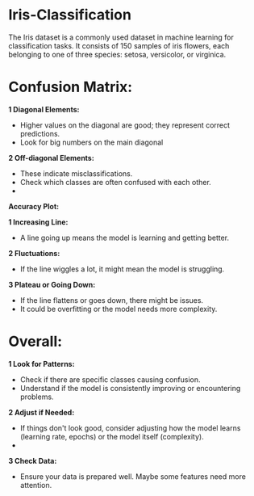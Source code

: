 # Iris-Classification

The Iris dataset is a commonly used dataset in machine learning for classification tasks. It consists of 150 samples of iris flowers, each belonging to one of three species: setosa, versicolor, or virginica.

# Confusion Matrix:
**1 Diagonal Elements:** 

* Higher values on the diagonal are good; they represent correct predictions.
* Look for big numbers on the main diagonal

 **2 Off-diagonal Elements:**

* These indicate misclassifications.
* Check which classes are often confused with each other.
* 
 **Accuracy Plot:**
  
 **1 Increasing Line:**

* A line going up means the model is learning and getting better.
  
 **2 Fluctuations:**

* If the line wiggles a lot, it might mean the model is struggling.
  
**3 Plateau or Going Down:**

* If the line flattens or goes down, there might be issues.
* It could be overfitting or the model needs more complexity.
  
# Overall:

 **1 Look for Patterns:**

* Check if there are specific classes causing confusion.
* Understand if the model is consistently improving or encountering problems.
  
 **2 Adjust if Needed:**

* If things don't look good, consider adjusting how the model learns (learning rate, epochs) or the model itself (complexity).
* 
 **3 Check Data:**

* Ensure your data is prepared well. Maybe some features need more attention.
